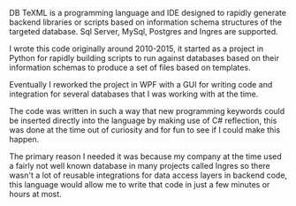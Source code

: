 DB TeXML is a programming language and IDE designed to rapidly generate backend libraries or scripts based on information schema structures of the targeted database. Sql Server, MySql, Postgres and Ingres are supported.

I wrote this code originally around 2010-2015, it started as a project in Python for rapidly building scripts to run against databases based on their information schemas to produce a set of files based on templates. 

Eventually I reworked the project in WPF with a GUI for writing code and integration for several databases that I was working with at the time. 

The code was written in such a way that new programming keywords could be inserted directly into the language by making use of C# reflection, this was done at the time out of curiosity and for fun to see if I could make this happen.

The primary reason I needed it was because my company at the time used a fairly not well known database in many projects called Ingres so there wasn't a lot of reusable integrations for data access layers in backend code, this language would allow me to write that code in just a few minutes or hours at most.
